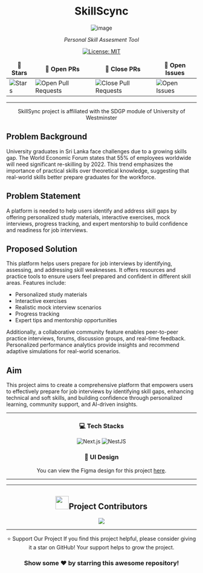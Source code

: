 <div align="center">

# SkillScync
![image](https://github.com/user-attachments/assets/8259cf4c-8b45-4609-bfd5-a9f02aec7cf9)




<i>Personal Skill Assesment Tool</i>

</div>

<div align = "center">

[![License: MIT](https://img.shields.io/badge/License-MIT-yellow.svg)](https://opensource.org/licenses/MIT)

<table align="center">
    <thead align="center">
        <tr border: 1px;>
            <td><b>🌟 Stars</b></td>
            <td><b>🔔 Open PRs</b></td>
            <td><b>🔕 Close PRs</b></td>
            <td><b>🐛 Open Issues</b></td>
        </tr>
     </thead>
    <tbody>
         <tr>
            <td><img alt="Stars" src="https://img.shields.io/github/stars/BhanuJayalath/skillsync?style=flat&logo=github"/></td>
            <td><img alt="Open Pull Requests" src="https://img.shields.io/github/issues-pr/BhanuJayalath/skillsync?style=flat&logo=github"/></td>
           <td><img alt="Close Pull Requests" src="https://img.shields.io/github/issues-pr-closed/BhanuJayalath/skillsync?style=flat&color=critical&logo=github"/></td>
            <td><img alt="Open Issues" src="https://img.shields.io/github/issues/BhanuJayalath/skillsync?style=flat&logo=github"/></td>
        </tr>
    </tbody>
</table>
</div>

<hr>
<div align="center">
SkillSync project is affiliated with the SDGP module of University of Westminster
</div>

## Problem Background

University graduates in Sri Lanka face challenges due to a growing skills gap. The World Economic Forum states that 55% of employees worldwide will need significant re-skilling by 2022. This trend emphasizes the importance of practical skills over theoretical knowledge, suggesting that real-world skills better prepare graduates for the workforce.

## Problem Statement

A platform is needed to help users identify and address skill gaps by offering personalized study materials, interactive exercises, mock interviews, progress tracking, and expert mentorship to build confidence and readiness for job interviews.

## Proposed Solution

This platform helps users prepare for job interviews by identifying, assessing, and addressing skill weaknesses. It offers resources and practice tools to ensure users feel prepared and confident in different skill areas. Features include:

- Personalized study materials
- Interactive exercises
- Realistic mock interview scenarios
- Progress tracking
- Expert tips and mentorship opportunities

Additionally, a collaborative community feature enables peer-to-peer practice interviews, forums, discussion groups, and real-time feedback. Personalized performance analytics provide insights and recommend adaptive simulations for real-world scenarios.

## Aim

This project aims to create a comprehensive platform that empowers users to effectively prepare for job interviews by identifying skill gaps, enhancing technical and soft skills, and building confidence through personalized learning, community support, and AI-driven insights.

<hr>

<div align="center">

### 💻 **Tech Stacks**

![Next.js](https://img.shields.io/badge/Next.js-%23000000.svg?style=for-the-badge&logo=nextdotjs&logoColor=white)
![NestJS](https://img.shields.io/badge/NestJS-%23E0234E.svg?style=for-the-badge&logo=nestjs&logoColor=white)

### 🎨 **UI Design**

You can view the Figma design for this project [here](https://www.figma.com/design/WL1TeyJcmcRYNVA9yanHFj/SDGP-(CS-123)?node-id=0-1&node-type=canvas&t=KRLExuMApxj8Hkaj-0).


</div>  
<hr>
<hr>

<div>
  <h2 align = "center"><img src="https://raw.githubusercontent.com/Tarikul-Islam-Anik/Animated-Fluent-Emojis/master/Emojis/Smilies/Red%20Heart.png" width="35" height="35">Project Contributors</h2>
  <div align = "center">

<a href="https://github.com/BhanuJayalath/skillsync/graphs/contributors">
  <img src="https://contrib.rocks/image?repo=BhanuJayalath/skillsync" />
</a>

</div>

<hr>

<div align="center">
⭐️ Support Our Project
If you find this project helpful, please consider giving it a star on GitHub! Your support helps to grow the project.

### Show some ❤️ by starring this awesome repository!
</div>
